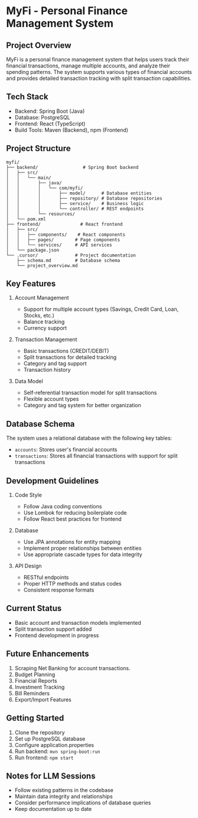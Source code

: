 # MyFi - Personal Finance Management System

## Project Overview
MyFi is a personal finance management system that helps users track their financial transactions, manage multiple accounts, and analyze their spending patterns. The system supports various types of financial accounts and provides detailed transaction tracking with split transaction capabilities.

## Tech Stack
- Backend: Spring Boot (Java)
- Database: PostgreSQL
- Frontend: React (TypeScript)
- Build Tools: Maven (Backend), npm (Frontend)

## Project Structure
```
myfi/
├── backend/                 # Spring Boot backend
│   ├── src/
│   │   └── main/
│   │       ├── java/
│   │       │   └── com/myfi/
│   │       │       ├── model/      # Database entities
│   │       │       ├── repository/ # Database repositories
│   │       │       ├── service/    # Business logic
│   │       │       └── controller/ # REST endpoints
│   │       └── resources/
│   └── pom.xml
├── frontend/               # React frontend
│   ├── src/
│   │   ├── components/    # React components
│   │   ├── pages/        # Page components
│   │   └── services/     # API services
│   └── package.json
└── .cursor/              # Project documentation
    ├── schema.md         # Database schema
    └── project_overview.md
```

## Key Features
1. Account Management
   - Support for multiple account types (Savings, Credit Card, Loan, Stocks, etc.)
   - Balance tracking
   - Currency support

2. Transaction Management
   - Basic transactions (CREDIT/DEBIT)
   - Split transactions for detailed tracking
   - Category and tag support
   - Transaction history

3. Data Model
   - Self-referential transaction model for split transactions
   - Flexible account types
   - Category and tag system for better organization

## Database Schema
The system uses a relational database with the following key tables:
- `accounts`: Stores user's financial accounts
- `transactions`: Stores all financial transactions with support for split transactions

## Development Guidelines
1. Code Style
   - Follow Java coding conventions
   - Use Lombok for reducing boilerplate code
   - Follow React best practices for frontend

2. Database
   - Use JPA annotations for entity mapping
   - Implement proper relationships between entities
   - Use appropriate cascade types for data integrity

3. API Design
   - RESTful endpoints
   - Proper HTTP methods and status codes
   - Consistent response formats

## Current Status
- Basic account and transaction models implemented
- Split transaction support added
- Frontend development in progress

## Future Enhancements
1. Scraping Net Banking for account transactions.
2. Budget Planning
3. Financial Reports
4. Investment Tracking
5. Bill Reminders
6. Export/Import Features

## Getting Started
1. Clone the repository
2. Set up PostgreSQL database
3. Configure application.properties
4. Run backend: `mvn spring-boot:run`
5. Run frontend: `npm start`

## Notes for LLM Sessions
- Follow existing patterns in the codebase
- Maintain data integrity and relationships
- Consider performance implications of database queries
- Keep documentation up to date 